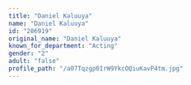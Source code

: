 ```yaml
---
title: "Daniel Kaluuya"
name: "Daniel Kaluuya"
id: "206919"
original_name: "Daniel Kaluuya"
known_for_department: "Acting"
gender: "2"
adult: "false"
profile_path: "/a07Tqzgp0IrW9YkcOQiuKavP4tm.jpg"
---
```

